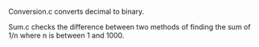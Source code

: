 Conversion.c converts decimal to binary.

Sum.c checks the difference between two methods of finding the sum of 1/n where n is between 1 and 1000.
